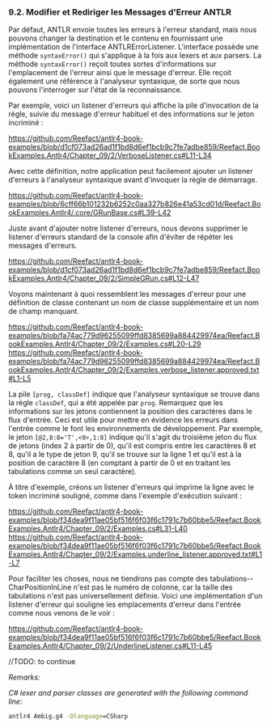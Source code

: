 ### 9.2. Modifier et Rediriger les Messages d'Erreur ANTLR

Par défaut, ANTLR envoie toutes les erreurs à l'erreur standard, mais nous pouvons changer la destination et le contenu en fournissant une implémentation de l'interface ANTLRErrorListener. L'interface possède une méthode `syntaxError()` qui s'applique à la fois aux lexers et aux parsers. La méthode `syntaxError()` reçoit toutes sortes d'informations sur l'emplacement de l'erreur ainsi que le message d'erreur. Elle reçoit également une référence à l'analyseur syntaxique, de sorte que nous pouvons l'interroger sur l'état de la reconnaissance.

Par exemple, voici un listener d'erreurs qui affiche la pile d'invocation de la règle, suivie du message d'erreur habituel et des informations sur le jeton incriminé :

https://github.com/Reefact/antlr4-book-examples/blob/d1cf073ad26ad1f1bd8d6ef1bcb9c7fe7adbe859/Reefact.BookExamples.Antlr4/Chapter_09/2/VerboseListener.cs#L11-L34

Avec cette définition, notre application peut facilement ajouter un listener d'erreurs à l'analyseur syntaxique avant d'invoquer la règle de démarrage.

https://github.com/Reefact/antlr4-book-examples/blob/6cff66b101232b6252c0aa327b826e41a53cd01d/Reefact.BookExamples.Antlr4/.core/GRunBase.cs#L39-L42

Juste avant d'ajouter notre listener d'erreurs, nous devons supprimer le listener d'erreurs standard de la console afin d'éviter de répéter les messages d'erreurs.

https://github.com/Reefact/antlr4-book-examples/blob/d1cf073ad26ad1f1bd8d6ef1bcb9c7fe7adbe859/Reefact.BookExamples.Antlr4/Chapter_09/2/SimpleGRun.cs#L12-L47

Voyons maintenant à quoi ressemblent les messages d'erreur pour une définition de classe contenant un nom de classe supplémentaire et un nom de champ manquant.

https://github.com/Reefact/antlr4-book-examples/blob/fa74ac779d96255099ffd8385699a884429974ea/Reefact.BookExamples.Antlr4/Chapter_09/2/Examples.cs#L20-L29
https://github.com/Reefact/antlr4-book-examples/blob/fa74ac779d96255099ffd8385699a884429974ea/Reefact.BookExamples.Antlr4/Chapter_09/2/Examples.verbose_listener.approved.txt#L1-L5

La pile `[prog, classDef]` indique que l'analyseur syntaxique se trouve dans la règle `classDef`, qui a été appelée par `prog`. Remarquez que les informations sur les jetons contiennent la position des caractères dans le flux d'entrée. Ceci est utile pour mettre en évidence les erreurs dans l'entrée comme le font les environnements de développement. Par exemple, le jeton `[@2,8:8='T',<9>,1:8]` indique qu'il s'agit du troisième jeton du flux de jetons (index 2 à partir de 0), qu'il est compris entre les caractères 8 et 8, qu'il a le type de jeton 9, qu'il se trouve sur la ligne 1 et qu'il est à la position de caractère 8 (en comptant à partir de 0 et en traitant les tabulations comme un seul caractère).

À titre d'exemple, créons un listener d'erreurs qui imprime la ligne avec le token incriminé souligné, comme dans l'exemple d'exécution suivant :

https://github.com/Reefact/antlr4-book-examples/blob/f34dea9f11ae05bf516f6f03f6c1791c7b60bbe5/Reefact.BookExamples.Antlr4/Chapter_09/2/Examples.cs#L31-L40
https://github.com/Reefact/antlr4-book-examples/blob/f34dea9f11ae05bf516f6f03f6c1791c7b60bbe5/Reefact.BookExamples.Antlr4/Chapter_09/2/Examples.underline_listener.approved.txt#L1-L7

Pour faciliter les choses, nous ne tiendrons pas compte des tabulations--CharPositionInLine n'est pas le numéro de colonne, car la taille des tabulations n'est pas universellement définie. Voici une implémentation d'un listener d'erreur qui souligne les emplacements d'erreur dans l'entrée comme nous venons de le voir :

https://github.com/Reefact/antlr4-book-examples/blob/f34dea9f11ae05bf516f6f03f6c1791c7b60bbe5/Reefact.BookExamples.Antlr4/Chapter_09/2/UnderlineListener.cs#L11-L45

//TODO: to continue

_Remarks:_

_C# lexer and parser classes are generated with the following command line:_

```bat
antlr4 Ambig.g4 -Dlanguage=CSharp
```
